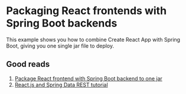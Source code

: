 # Packaging React frontends with Spring Boot backends
This example shows you how to combine Create React App with Spring Boot, giving you one single jar file to deploy. 

## Good reads

1. [Package React frontend with Spring Boot backend to one jar](https://github.com/kantega/react-and-spring#webapp-with-create-react-app-and-spring-boot)
2. [React.js and Spring Data REST tutorial](https://spring.io/guides/tutorials/react-and-spring-data-rest/)